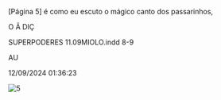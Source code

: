 [Página 5]
é como eu escuto o mágico
canto dos passarinhos,

O
Ã
DIÇ

SUPERPODERES 11.09MIOLO.indd 8-9

AU

12/09/2024 01:36:23

![5](./img/page_5-01.jpg)
